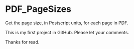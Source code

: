 # PDF_PageSizes
Get the page size, in Postscript units, for each page in PDF.

This is my first project in GitHub. Please let your comments.

Thanks for read.
